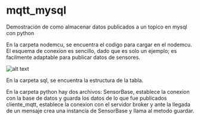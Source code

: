 # mqtt_mysql
Demostración de como almacenar datos publicados a un topico en mysql con python

En la carpeta nodemcu, se encuentra el codigo para cargar en el nodemcu. El esquema de conexion es sencillo, dado que es solo un ejemplo; es facilmente adaptable para publicar datos de sensores.

![alt text](https://raw.githubusercontent.com/gsampallo/mqtt_mysql/master/mqtt_mysql.png "Esquematico")

En la carpeta sql, se encuentra la estructura de la tabla.

En la carpeta python hay dos archivos:
SensorBase, establece la conexion con la base de datos y guarda los datos de lo que fue publicados
cliente_mqtt, establece la conexion con el servidor broker y ante la llegada de un mensaje crea una instancia de SensorBase y llama al metodo guardar.

